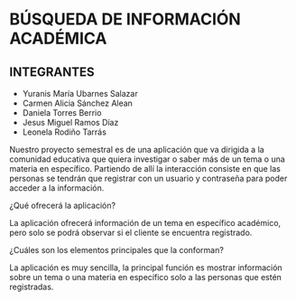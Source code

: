 # BÚSQUEDA DE INFORMACIÓN  ACADÉMICA

## INTEGRANTES 
- Yuranis María Ubarnes Salazar
- Carmen Alicia Sánchez Alean 
- Daniela Torres Berrio
- Jesus Miguel Ramos Díaz
- Leonela Rodiño Tarrás

Nuestro proyecto semestral es de una aplicación que va dirigida a la comunidad educativa que quiera investigar o saber más de un tema o una materia en específico. Partiendo de allí la interacción consiste en que las personas se tendrán que registrar con un usuario y contraseña para poder acceder a la información.     

¿Qué ofrecerá la aplicación? 

La aplicación ofrecerá información de un tema en específico académico, pero solo se podrá observar si el cliente se encuentra registrado.

¿Cuáles son los elementos principales que la conforman?

La aplicación es muy sencilla, la principal función es mostrar información sobre un tema o una materia en específico solo a las personas que estén registradas.
